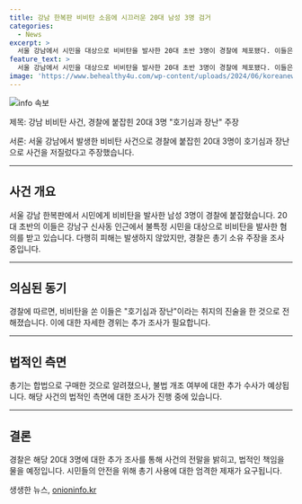 ```yaml
---
title: 강남 한복판 비비탄 소음에 시끄러운 20대 남성 3명 검거
categories:
  - News
excerpt: >
  서울 강남에서 시민을 대상으로 비비탄을 발사한 20대 초반 3명이 경찰에 체포됐다. 이들은 신사동 인근에서 차 안에서 정차해 시민을 향해 비비탄을 쐈다. 다행히 다친 사람은 없었지만, 경찰은 이들을 특수폭행 혐의로 체포했다. 이들은 고등학교 선후배 관계로, 호기심과 장난이라는 진술을 했으며, 경찰은 불법 개조된 총기 가능성을 열어뒀다.
feature_text: >
  서울 강남에서 시민을 대상으로 비비탄을 발사한 20대 초반 3명이 경찰에 체포됐다. 이들은 신사동 인근에서 차 안에서 정차해 시민을 향해 비비탄을 쐈다. 다행히 다친 사람은 없었지만, 경찰은 이들을 특수폭행 혐의로 체포했다. 이들은 고등학교 선후배 관계로, 호기심과 장난이라는 진술을 했으며, 경찰은 불법 개조된 총기 가능성을 열어뒀다.
image: 'https://www.behealthy4u.com/wp-content/uploads/2024/06/koreanews.jpg'
---
```


<p><img src="https://www.behealthy4u.com/wp-content/uploads/2024/06/koreanews.jpg" alt="info 속보" /></p>

<p>제목: 강남 비비탄 사건, 경찰에 붙잡힌 20대 3명 "호기심과 장난" 주장</p>

<p>서론:
서울 강남에서 발생한 비비탄 사건으로 경찰에 붙잡힌 20대 3명이 호기심과 장난으로 사건을 저질렀다고 주장했습니다.</p>

<hr />

<h2 data-ke-size="size26">사건 개요</h2>

<p data-ke-size="size16">서울 강남 한복판에서 시민에게 비비탄을 발사한 남성 3명이 경찰에 붙잡혔습니다. 20대 초반의 이들은 강남구 신사동 인근에서 불특정 시민을 대상으로 비비탄을 발사한 혐의를 받고 있습니다. 다행히 피해는 발생하지 않았지만, 경찰은 총기 소유 주장을 조사 중입니다.</p>

<hr />

<h2 data-ke-size="size26">의심된 동기</h2>

<p data-ke-size="size16">경찰에 따르면, 비비탄을 쏜 이들은 "호기심과 장난"이라는 취지의 진술을 한 것으로 전해졌습니다. 이에 대한 자세한 경위는 추가 조사가 필요합니다. </p>

<hr />

<h2 data-ke-size="size26">법적인 측면</h2>

<p data-ke-size="size16">총기는 합법으로 구매한 것으로 알려졌으나, 불법 개조 여부에 대한 추가 수사가 예상됩니다. 해당 사건의 법적인 측면에 대한 조사가 진행 중에 있습니다.</p>

<hr />

<h2 data-ke-size="size26">결론</h2>

<p data-ke-size="size16">경찰은 해당 20대 3명에 대한 추가 조사를 통해 사건의 전말을 밝히고, 법적인 책임을 물을 예정입니다. 시민들의 안전을 위해 총기 사용에 대한 엄격한 제재가 요구됩니다.</p>
생생한 뉴스, <a href="https://onioninfo.kr" rel="dofollow">onioninfo.kr</a>


